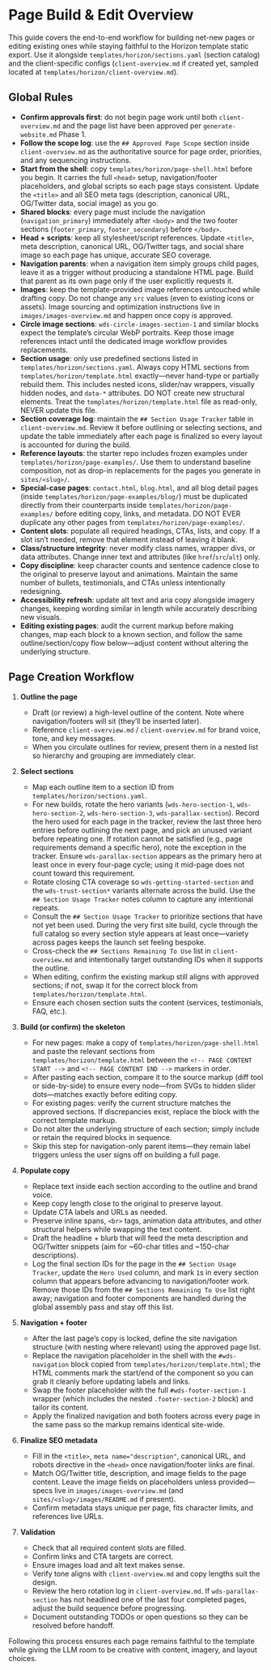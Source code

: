 # Page Build & Edit Overview

This guide covers the end-to-end workflow for building net-new pages or editing existing ones while staying faithful to the Horizon template static export. Use it alongside `templates/horizon/sections.yaml` (section catalog) and the client-specific configs (`client-overview.md` if created yet, sampled located at `templates/horizon/client-overview.md`).

## Global Rules
- **Confirm approvals first**: do not begin page work until both `client-overview.md` and the page list have been approved per `generate-website.md` Phase 1.
- **Follow the scope log**: use the `## Approved Page Scope` section inside `client-overview.md` as the authoritative source for page order, priorities, and any sequencing instructions.
- **Start from the shell**: copy `templates/horizon/page-shell.html` before you begin. It carries the full `<head>` setup, navigation/footer placeholders, and global scripts so each page stays consistent. Update the `<title>` and all SEO meta tags (description, canonical URL, OG/Twitter data, social image) as you go.
- **Shared blocks**: every page must include the navigation (`navigation_primary`) immediately after `<body>` and the two footer sections (`footer_primary`, `footer_secondary`) before `</body>`.
- **Head + scripts**: keep all stylesheet/script references. Update `<title>`, meta description, canonical URL, OG/Twitter tags, and social share image so each page has unique, accurate SEO coverage.
- **Navigation parents**: when a navigation item simply groups child pages, leave it as a trigger without producing a standalone HTML page. Build that parent as its own page only if the user explicitly requests it.
- **Images**: keep the template-provided image references untouched while drafting copy. Do not change any `src` values (even to existing icons or assets). Image sourcing and optimization instructions live in `images/images-overview.md` and happen once copy is approved.
- **Circle image sections**: `wds-circle-images-section-1` and similar blocks expect the template’s circular WebP portraits. Keep those image references intact until the dedicated image workflow provides replacements.
- **Section usage**: only use predefined sections listed in `templates/horizon/sections.yaml`. Always copy HTML sections from `templates/horizon/template.html` exactly—never hand-type or partially rebuild them. This includes nested icons, slider/nav wrappers, visually hidden nodes, and `data-*` attributes. DO NOT create new structural elements. Treat the `templates/horizon/template.html` file as read-only, NEVER update this file. 
- **Section coverage log**: maintain the `## Section Usage Tracker` table in `client-overview.md`. Review it before outlining or selecting sections, and update the table immediately after each page is finalized so every layout is accounted for during the build.
- **Reference layouts**: the starter repo includes frozen examples under `templates/horizon/page-examples/`. Use them to understand baseline composition, not as drop-in replacements for the pages you generate in `sites/<slug>/`.
- **Special-case pages**: `contact.html`, `blog.html`, and all blog detail pages (inside `templates/horizon/page-examples/blog/`) must be duplicated directly from their counterparts inside `templates/horizon/page-examples/` before editing copy, links, and metadata. DO NOT EVER duplicate any other pages from `templates/horizon/page-examples/`.
- **Content slots**: populate all required headings, CTAs, lists, and copy. If a slot isn’t needed, remove that element instead of leaving it blank.
- **Class/structure integrity**: never modify class names, wrapper divs, or data attributes. Change inner text and attributes (like `href`/`src`/`alt`) only.
- **Copy discipline**: keep character counts and sentence cadence close to the original to preserve layout and animations. Maintain the same number of bullets, testimonials, and CTAs unless intentionally redesigning.
- **Accessibility refresh**: update alt text and aria copy alongside imagery changes, keeping wording similar in length while accurately describing new visuals.
- **Editing existing pages**: audit the current markup before making changes, map each block to a known section, and follow the same outline/section/copy flow below—adjust content without altering the underlying structure.

## Page Creation Workflow
1. **Outline the page**
   - Draft (or review) a high-level outline of the content. Note where navigation/footers will sit (they’ll be inserted later).
   - Reference `client-overview.md` / `client-overview.md` for brand voice, tone, and key messages.
   - When you circulate outlines for review, present them in a nested list so hierarchy and grouping are immediately clear.

2. **Select sections**
   - Map each outline item to a section ID from `templates/horizon/sections.yaml`.
   - For new builds, rotate the hero variants (`wds-hero-section-1`, `wds-hero-section-2`, `wds-hero-section-3`, `wds-parallax-section`). Record the hero used for each page in the tracker, review the last three hero entries before outlining the next page, and pick an unused variant before repeating one. If rotation cannot be satisfied (e.g., page requirements demand a specific hero), note the exception in the tracker. Ensure `wds-parallax-section` appears as the primary hero at least once in every four-page cycle; using it mid-page does not count toward this requirement.
   - Rotate closing CTA coverage so `wds-getting-started-section` and the `wds-trust-section*` variants alternate across the build. Use the `## Section Usage Tracker` notes column to capture any intentional repeats.
   - Consult the `## Section Usage Tracker` to prioritize sections that have not yet been used. During the very first site build, cycle through the full catalog so every section style appears at least once—variety across pages keeps the launch set feeling bespoke.
   - Cross-check the `## Sections Remaining To Use` list in `client-overview.md` and intentionally target outstanding IDs when it supports the outline.
   - When editing, confirm the existing markup still aligns with approved sections; if not, swap it for the correct block from `templates/horizon/template.html`.
   - Ensure each chosen section suits the content (services, testimonials, FAQ, etc.).

3. **Build (or confirm) the skeleton**
   - For new pages: make a copy of `templates/horizon/page-shell.html` and paste the relevant sections from `templates/horizon/template.html` between the `<!-- PAGE CONTENT START -->` and `<!-- PAGE CONTENT END -->` markers in order.
   - After pasting each section, compare it to the source markup (diff tool or side-by-side) to ensure every node—from SVGs to hidden slider dots—matches exactly before editing copy.
   - For existing pages: verify the current structure matches the approved sections. If discrepancies exist, replace the block with the correct template markup.
   - Do not alter the underlying structure of each section; simply include or retain the required blocks in sequence.
   - Skip this step for navigation-only parent items—they remain label triggers unless the user signs off on building a full page.

4. **Populate copy**
   - Replace text inside each section according to the outline and brand voice.
   - Keep copy length close to the original to preserve layout.
   - Update CTA labels and URLs as needed.
   - Preserve inline spans, `<br>` tags, animation data attributes, and other structural helpers while swapping the text content.
   - Draft the headline + blurb that will feed the meta description and OG/Twitter snippets (aim for ~60-char titles and ~150-char descriptions).
   - Log the final section IDs for the page in the `## Section Usage Tracker`, update the `Hero Used` column, and mark `1`s in every section column that appears before advancing to navigation/footer work. Remove those IDs from the `## Sections Remaining To Use` list right away; navigation and footer components are handled during the global assembly pass and stay off this list.

5. **Navigation + footer**
   - After the last page’s copy is locked, define the site navigation structure (with nesting where relevant) using the approved page list.
   - Replace the navigation placeholder in the shell with the `#wds-navigation` block copied from `templates/horizon/template.html`; the HTML comments mark the start/end of the component so you can grab it cleanly before updating labels and links.
   - Swap the footer placeholder with the full `#wds-footer-section-1` wrapper (which includes the nested `.footer-section-2` block) and tailor its content.
   - Apply the finalized navigation and both footers across every page in the same pass so the markup remains identical site-wide.

6. **Finalize SEO metadata**
   - Fill in the `<title>`, `meta name="description"`, canonical URL, and robots directive in the `<head>` once navigation/footer links are final.
   - Match OG/Twitter title, description, and image fields to the page content. Leave the image fields on placeholders unless provided—specs live in `images/images-overview.md` (and `sites/<slug>/images/README.md` if present).
   - Confirm metadata stays unique per page, fits character limits, and references live URLs.

7. **Validation**
   - Check that all required content slots are filled.
   - Confirm links and CTA targets are correct.
   - Ensure images load and alt text makes sense.
   - Verify tone aligns with `client-overview.md` and copy lengths suit the design.
   - Review the hero rotation log in `client-overview.md`. If `wds-parallax-section` has not headlined one of the last four completed pages, adjust the build sequence before progressing.
   - Document outstanding TODOs or open questions so they can be resolved before handoff.

Following this process ensures each page remains faithful to the template while giving the LLM room to be creative with content, imagery, and layout choices.
